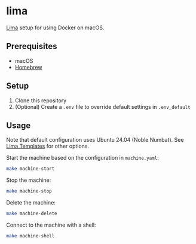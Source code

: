 # lima

[Lima](https://lima-vm.io/) setup for using Docker on macOS.

## Prerequisites

- macOS
- [Homebrew](https://brew.sh/)

## Setup

1. Clone this repository
2. (Optional) Create a `.env` file to override default settings in `.env_default`

## Usage

Note that default configuration uses Ubuntu 24.04 (Noble Numbat). See [Lima Templates](https://lima-vm.io/docs/templates/) for other options.

Start the machine based on the configuration in `machine.yaml`:

```bash
make machine-start
```

Stop the machine:

```bash
make machine-stop
```

Delete the machine:

```bash
make machine-delete
```

Connect to the machine with a shell:

```bash
make machine-shell
```

